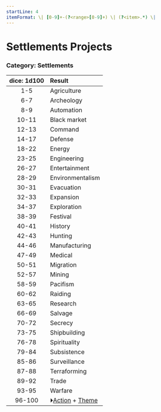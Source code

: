 ```yaml
---
startLine: 4
itemFormat: \| [0-9]+-(?<range>[0-9]+) \| (?<item>.*) \|
---
```

# Settlements Projects
### Category: Settlements

| dice: 1d100 | Result |
|:----:|:-------|
| 1-5 | Agriculture |
| 6-7 | Archeology |
| 8-9 | Automation |
| 10-11 | Black market |
| 12-13 | Command |
| 14-17 | Defense |
| 18-22 | Energy |
| 23-25 | Engineering |
| 26-27 | Entertainment |
| 28-29 | Environmentalism |
| 30-31 | Evacuation |
| 32-33 | Expansion |
| 34-37 | Exploration |
| 38-39 | Festival |
| 40-41 | History |
| 42-43 | Hunting |
| 44-46 | Manufacturing |
| 47-49 | Medical |
| 50-51 | Migration |
| 52-57 | Mining |
| 58-59 | Pacifism |
| 60-62 | Raiding |
| 63-65 | Research |
| 66-69 | Salvage |
| 70-72 | Secrecy |
| 73-75 | Shipbuilding |
| 76-78 | Spirituality |
| 79-84 | Subsistence |
| 85-86 | Surveillance |
| 87-88 | Terraforming |
| 89-92 | Trade |
| 93-95 | Warfare |
| 96-100 | ⏵[Action](Core_Action.md) + [Theme](Core_Theme.md) |